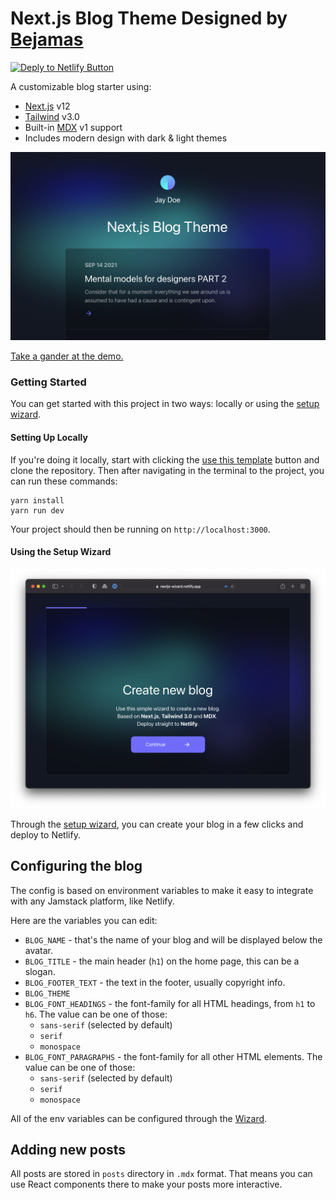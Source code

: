 # Next.js Blog Theme Designed by [Bejamas](https://bejamas.io)

[![Deply to Netlify Button](https://www.netlify.com/img/deploy/button.svg)](https://app.netlify.com/start/deploy?repository=https://github.com/netlify-templates/nextjs-blog-theme)

A customizable blog starter using:
- [Next.js](https://github.com/vercel/next.js) v12
- [Tailwind](https://tailwindcss.com/) v3.0
- Built-in [MDX](https://mdxjs.com/) v1 support
- Includes modern design with dark & light themes

![Preview of blog theme. Author named Jay Doe and blog's name is "Next.js Blog Theme" with one blog post](nextjs-blog-theme-preview.png)

[Take a gander at the demo.](https://bejamas-nextjs-blog.netlify.app)

### Getting Started

You can get started with this project in two ways: locally or using the [setup wizard](https://nextjs-wizard.netlify.app/).

#### Setting Up Locally

If you're doing it locally, start with clicking the [use this template](https://github.com/netlify-templates/nextjs-blog-theme/generate) button and clone the repository. Then after navigating in the terminal to the project, you can run these commands:

```shell
yarn install
yarn run dev
```

Your project should then be running on `http://localhost:3000`.

#### Using the Setup Wizard

![Preview of Setup Wizard showing the initial page of a setup form](nextjs-setup-wizard.png)

Through the [setup wizard](https://nextjs-wizard.netlify.app/), you can create your blog in a few clicks and deploy to Netlify.

## Configuring the blog

The config is based on environment variables to make it easy to integrate with any Jamstack platform, like Netlify.

Here are the variables you can edit:

- `BLOG_NAME` - that's the name of your blog and will be displayed below the avatar.
- `BLOG_TITLE` - the main header (`h1`) on the home page, this can be a slogan.
- `BLOG_FOOTER_TEXT` - the text in the footer, usually copyright info.
- `BLOG_THEME`
- `BLOG_FONT_HEADINGS` - the font-family for all HTML headings, from `h1` to `h6`. The value can be one of those:
  - `sans-serif` (selected by default)
  - `serif`
  - `monospace`
- `BLOG_FONT_PARAGRAPHS` - the font-family for all other HTML elements. The value can be one of those:
  - `sans-serif` (selected by default)
  - `serif`
  - `monospace`

All of the env variables can be configured through the [Wizard](https://nextjs-wizard.netlify.app/).

## Adding new posts

All posts are stored in `posts` directory in `.mdx` format. That means you can use React components there to make your posts more interactive.

